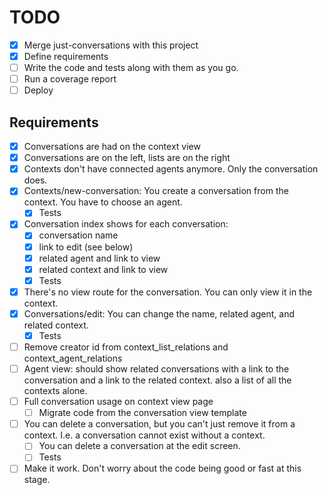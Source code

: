 # TODO

- [x] Merge just-conversations with this project
- [x] Define requirements
- [ ] Write the code and tests along with them as you go.
- [ ] Run a coverage report
- [ ] Deploy

## Requirements

- [x] Conversations are had on the context view
- [x] Conversations are on the left, lists are on the right
- [x] Contexts don't have connected agents anymore. Only the conversation does.
- [x] Contexts/new-conversation: You create a conversation from the context. You have to choose an agent.
    - [x] Tests
- [x] Conversation index shows for each conversation:
    - [x] conversation name
    - [x] link to edit (see below)
    - [x] related agent and link to view
    - [x] related context and link to view
    - [x] Tests
- [x] There's no view route for the conversation. You can only view it in the context.
- [x] Conversations/edit: You can change the name, related agent, and related context.
    - [x] Tests
- [ ] Remove creator id from context_list_relations and context_agent_relations
- [ ] Agent view: should show related conversations with a link to the conversation and a link to the related context. also a list of all the contexts alone.
- [ ] Full conversation usage on context view page
    - [ ] Migrate code from the conversation view template
- [ ] You can delete a conversation, but you can't just remove it from a context. I.e. a conversation cannot exist without a context.
    - [ ] You can delete a conversation at the edit screen.
    - [ ] Tests
- [ ] Make it work. Don't worry about the code being good or fast at this stage.
